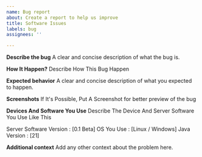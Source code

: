```yaml
---
name: Bug report
about: Create a report to help us improve
title: Software Issues
labels: bug
assignees: ''

---
```


**Describe the bug**
A clear and concise description of what the bug is.

**How It Happen?**
Describe How This Bug Happen

**Expected behavior**
A clear and concise description of what you expected to happen.

**Screenshots**
If It's Possible, Put A Screenshot for better preview of the bug

**Devices And Software You Use**
Describe The Device And Server Software You Use Like This

Server Software Version : [0.1 Beta]
OS You Use : [Linux / Windows]
Java Version : [21]

**Additional context**
Add any other context about the problem here.
